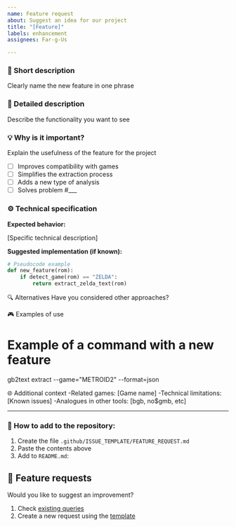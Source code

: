 ```yaml
---
name: Feature request
about: Suggest an idea for our project
title: "[Feature]"
labels: enhancement
assignees: Far-g-Us

---
```


### 🚀 Short description
Clearly name the new feature in one phrase

### 📖 Detailed description
Describe the functionality you want to see 

### 💡 Why is it important?
Explain the usefulness of the feature for the project
- [ ] Improves compatibility with games
- [ ] Simplifies the extraction process
- [ ] Adds a new type of analysis
- [ ] Solves problem #___

### ⚙️ Technical specification
**Expected behavior:**

[Specific technical description]

**Suggested implementation (if known):**
```python
# Pseudocode example
def new_feature(rom):
    if detect_game(rom) == "ZELDA":
        return extract_zelda_text(rom)
```

🔍 Alternatives
Have you considered other approaches?

🎮 Examples of use

# Example of a command with a new feature
gb2text extract --game="METROID2" --format=json

🌐 Additional context
-Related games: [Game name]
-Technical limitations: [Known issues]
-Analogues in other tools: [bgb, no$gmb, etc]

---

### 📂 How to add to the repository:
1. Create the file `.github/ISSUE_TEMPLATE/FEATURE_REQUEST.md`
2. Paste the contents above
3. Add to `README.md`:

## 🌟 Feature requests

Would you like to suggest an improvement?
1. Check [existing queries](https://github.com/Far-g-Us/gb2text/issues?q=is%3Aopen+is%3Aissue+label%3Aenhancement)
2. Create a new request using the [template](https://github.com/Far-g-Us/gb2text/issues/new?template=FEATURE_REQUEST.md)
